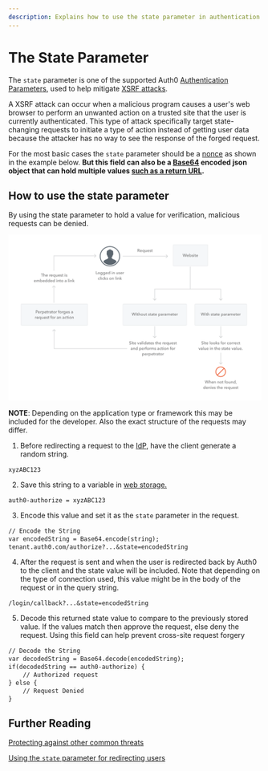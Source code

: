 ```yaml
---
description: Explains how to use the state parameter in authentication requests to help prevent XSRF attacks.
---
```


# The State Parameter

The `state` parameter is one of the supported Auth0 [Authentication Parameters](/libraries/lock/v10/sending-authentication-parameters), used to help mitigate [XSRF attacks](https://en.wikipedia.org/wiki/Cross-site_request_forgery).

A XSRF attack can occur when a malicious program causes a user's web browser to perform an unwanted action on a trusted site that the user is currently authenticated. This type of attack specifically target state-changing requests to initiate a type of action instead of getting user data because the attacker has no way to see the response of the forged request.

For the most basic cases the `state` parameter should be a [nonce](https://en.wikipedia.org/wiki/Cryptographic_nonce) as shown in the example below.  **But this field can also be a [Base64](https://en.wikipedia.org/wiki/Base64) encoded json object that can hold multiple values [such as a return URL](/tutorials/redirecting-users).**

## How to use the state parameter

By using the state parameter to hold a value for verification, malicious requests can be denied.

![](/media/articles/protocols/CSRF_Diagram.png)

**NOTE**: Depending on the application type or framework this may be included for the developer. Also the exact structure of the requests may differ.

1. Before redirecting a request to the [IdP](/identityproviders), have the client generate a random string.

```
xyzABC123
```

2. Save this string to a variable in [web storage.](/security/store-tokens#web-storage-localstorage-sessionstorage-)

```
auth0-authorize = xyzABC123
```

3. Encode this value and set it as the `state` parameter in the request.

```
// Encode the String
var encodedString = Base64.encode(string);
tenant.auth0.com/authorize?...&state=encodedString
```

4. After the request is sent and when the user is redirected back by Auth0 to the client and the state value will be included. Note that depending on the type of connection used, this value might be in the body of the request or in the query string.

```
/login/callback?...&state=encodedString
```

5.  Decode this returned state value to compare to the previously stored value. If the values match then approve the request, else deny the request. Using this field can help prevent cross-site request forgery

```
// Decode the String
var decodedString = Base64.decode(encodedString);
if(decodedString == auth0-authorize) {
	// Authorized request
} else {
	// Request Denied
}
```
## Further Reading

[Protecting against other common threats](/security/common-threats)

[Using the `state` parameter for redirecting users](/tutorials/redirecting-users#using-the-state-parameter)

